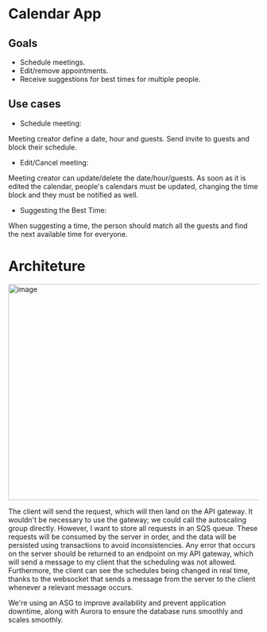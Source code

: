 # Calendar App

## Goals

- Schedule meetings.
- Edit/remove appointments.
- Receive suggestions for best times for multiple people.


## Use cases

- Schedule meeting: 

Meeting creator define a date, hour and guests.
Send invite to guests and block their schedule. 


- Edit/Cancel meeting:

Meeting creator can update/delete the date/hour/guests. As soon as it is edited the calendar, people's calendars must be updated, changing the time block and they must be notified as well.


- Suggesting the Best Time:

When suggesting a time, the person should match all the guests and find the next available time for everyone.

# Architeture

<img width="739" height="435" alt="image" src="https://github.com/user-attachments/assets/028f797b-d34f-4e81-ac04-183b27bd8b3d" />


The client will send the request, which will then land on the API gateway. It wouldn't be necessary to use the gateway; we could call the autoscaling group directly. However, I want to store all requests in an SQS queue. These requests will be consumed by the server in order, and the data will be persisted using transactions to avoid inconsistencies. Any error that occurs on the server should be returned to an endpoint on my API gateway, which will send a message to my client that the scheduling was not allowed. Furthermore, the client can see the schedules being changed in real time, thanks to the websocket that sends a message from the server to the client whenever a relevant message occurs.

We're using an ASG to improve availability and prevent application downtime, along with Aurora to ensure the database runs smoothly and scales smoothly.
